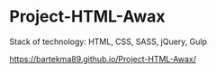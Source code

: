 # Project-HTML-Awax

Stack of technology: HTML, CSS, SASS, jQuery, Gulp

https://bartekma89.github.io/Project-HTML-Awax/
